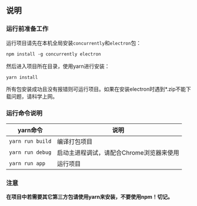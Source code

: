 ## 说明

### 运行前准备工作

运行项目请先在本机全局安装`concurrently`和`electron`包：

```txt
npm install -g concurrently electron
```

然后进入项目所在目录，使用yarn进行安装：

```txt
yarn install
```

所有包安装成功且没有报错则可运行项目。如果在安装electron时遇到*.zip不能下载问题，请科学上网。

### 运行命令说明

yarn命令|说明
---|---
`yarn run build`|编译打包项目
`yarn run debug`|启动主进程调试，请配合Chrome浏览器来使用
`yarn run app`|运行项目

### 注意

**在项目中若需要其它第三方包请使用yarn来安装，不要使用npm！切记。**
